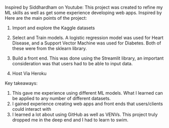 Inspired by Siddhardham on Youtube: This project was created to refine my ML skills as well as get some experience developing web apps. Inspired by  Here are the main points of the project:

1) Import and explore the Kaggle datasets

2) Select and Train models. A logistic regression model was used for Heart Disease, and a Support Vector Machine was used for Diabetes. Both of these were from the sklearn library.

3) Build a front end. This was done using the Streamlit library, an important consideration was that users had to be able to input data. 

4) Host Via Heroku

Key takeaways:
1) This gave me experience using different ML models. What I learned can be applied to any number of different datasets.
2) I gained experience creating web apps and front ends that users/clients could interact with
3) I learned a lot about using GitHub as well as VENVs. This project truly dropped me in the deep end and I had to learn to swim. 
